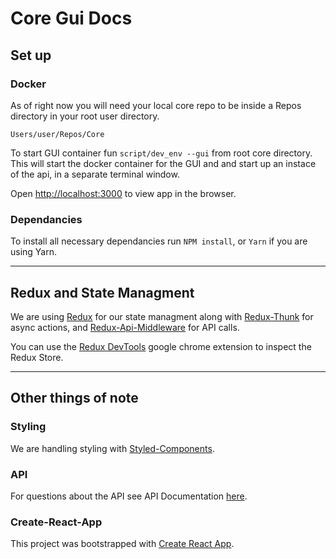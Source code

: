 # Core Gui Docs

## Set up

### Docker
As of right now you will need your local core repo to be inside a Repos directory in your root user directory. 

`Users/user/Repos/Core`

To start GUI container fun `script/dev_env --gui` from root core directory. This will start the docker container for the GUI and and start up an instace of the api, in a separate terminal window.

Open [http://localhost:3000](http://localhost3000) to view app in the browser.

### Dependancies
To install all necessary dependancies run `NPM install`, or `Yarn` if you are using Yarn.

___
## Redux and State Managment

We are using [Redux](https://github.com/reduxjs/redux) for our state managment along with [Redux-Thunk](https://github.com/reduxjs/redux-thunk) for async actions, and [Redux-Api-Middleware](https://github.com/agraboso/redux-api-middleware) for API calls.

You can use the [Redux DevTools](https://chrome.google.com/webstore/detail/redux-devtools/lmhkpmbekcpmknklioeibfkpmmfibljd?hl=en) google chrome extension to inspect the Redux Store.
___

## Other things of note

### Styling
We are handling styling with [Styled-Components](https://www.styled-components.com/).

### API
For questions about the API see API Documentation [here](https://github.com/IntegriChain1/core/blob/master/docs/flask_api.md).

### Create-React-App
This project was bootstrapped with [Create React App](https://github.com/facebook/create-react-app).
